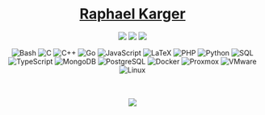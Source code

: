 <div align="center">

# [Raphael Karger](https://linkedin.com/in/raphael-karger)
[![](https://img.shields.io/badge/-site-000?style=flat-square)](https://raphael.karger.is)
[![](https://img.shields.io/badge/-blog-000?style=flat-square)](https://blog.raphael.karger.is)
[![](https://img.shields.io/badge/-linkedin-000?style=flat-square)](https://linkedin.com/in/raphael-karger)
<br>

![Bash](https://img.shields.io/badge/Shell-Bash-4EAA25?style=flat-square&logo=gnu-bash&logoColor=white)
![C](https://img.shields.io/badge/Code-C-A8B9CC?style=flat-square&logo=c&logoColor=black)
![C++](https://img.shields.io/badge/Code-C++-00599C?style=flat-square&logo=c%2B%2B&logoColor=white)
![Go](https://img.shields.io/badge/Code-Go-00ADD8?style=flat-square&logo=go&logoColor=white)
![JavaScript](https://img.shields.io/badge/Code-JavaScript-F7DF1E?style=flat-square&logo=javascript&logoColor=black)
![LaTeX](https://img.shields.io/badge/Code-LaTeX-008080?style=flat-square&logo=latex&logoColor=white)
![PHP](https://img.shields.io/badge/Code-PHP-777BB4?style=flat-square&logo=php&logoColor=white)
![Python](https://img.shields.io/badge/Code-Python-3776AB?style=flat-square&logo=python&logoColor=white)
![SQL](https://img.shields.io/badge/Code-SQL-336791?style=flat-square&logo=postgresql&logoColor=white)
![TypeScript](https://img.shields.io/badge/Code-TypeScript-3178C6?style=flat-square&logo=typescript&logoColor=white)
![MongoDB](https://img.shields.io/badge/Database-MongoDB-47A248?style=flat-square&logo=mongodb&logoColor=white)
![PostgreSQL](https://img.shields.io/badge/Database-PostgreSQL-4169E1?style=flat-square&logo=postgresql&logoColor=white)
![Docker](https://img.shields.io/badge/Tools-Docker-2496ED?style=flat-square&logo=docker&logoColor=white)
![Proxmox](https://img.shields.io/badge/Platform-Proxmox-E57000?style=flat-square&logo=proxmox&logoColor=white)
![VMware](https://img.shields.io/badge/Platform-VMware-607078?style=flat-square&logo=vmware&logoColor=white)
![Linux](https://img.shields.io/badge/System-Linux-FCC624?style=flat-square&logo=linux&logoColor=black)

<br>
<br>

<a href="https://github.com/rek7">
  <img align="center" src="https://github-readme-stats.vercel.app/api?username=rek7&count_private=true&include_all_commits=true&show_icons=true&title_color=007bff&text_color=e7e7e7&icon_color=007bff&bg_color=171c28&hide_rank=true" />
</a>

</div>
